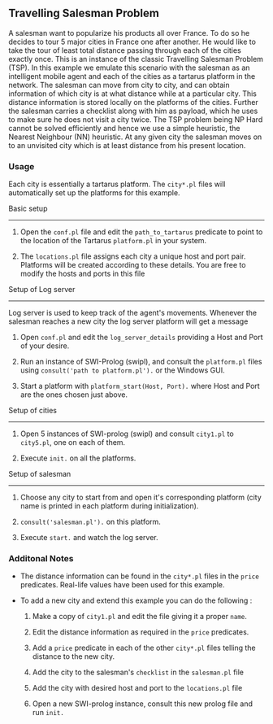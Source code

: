## Travelling Salesman Problem
A salesman want to popularize his products all over France. To do so he decides to tour 5 major cities in France one after another. He would like to take the tour of least total distance passing through each of the cities exactly once. This is an instance of the classic Travelling Salesman Problem (TSP). In this example we emulate this scenario with the salesman as an intelligent mobile agent and each of the cities as a tartarus platform in the network. The salesman can move from city to city, and can obtain information of which city is at what distance while at a particular city. This distance information is stored locally on the platforms of the cities. Further the salesman carries a checklist along with him as payload, which he uses to make sure he does not visit a city twice. The TSP problem being NP Hard cannot be solved efficiently and hence we use a simple heuristic, the Nearest Neighbour (NN) heuristic. At any given city the salesman moves on to an unvisited city which is at least distance from his present location.

### Usage
Each city is essentially a tartarus platform. The `city*.pl` files will automatically set up the platforms for this example.

Basic setup
________

1. Open the `conf.pl` file and edit the `path_to_tartarus` predicate to point to the location of the Tartarus `platform.pl` in your system.

2. The `locations.pl` file assigns each city a unique host and port pair. Platforms will be created according to these details. You are free to modify the hosts and ports in this file


Setup of Log server
___________________

Log server is used to keep track of the agent's movements. Whenever the salesman reaches a new city the log server platform will get a message

1. Open `conf.pl` and edit the `log_server_details` providing a Host and Port of your desire.

2. Run an instance of SWI-Prolog (swipl), and consult the `platform.pl` files using `consult('path to platform.pl').` or the Windows GUI.

3. Start a platform with `platform_start(Host, Port).` where Host and Port are the ones chosen just above.

Setup of cities
_______________

1. Open 5 instances of SWI-prolog (swipl) and consult `city1.pl` to `city5.pl`, one on each of them.

2. Execute `init.` on all the platforms.


Setup of salesman
_______________________

1. Choose any city to start from and open it's corresponding platform (city name is printed in each platform during initialization).

2. `consult('salesman.pl').` on this platform.

3. Execute `start.` and watch the log server.


### Additonal Notes
* The distance information can be found in the `city*.pl` files in the `price` predicates. Real-life values have been used for this example.

* To add a new city and extend this example you can do the following :
  
  1. Make a copy of `city1.pl` and edit the file giving it a proper `name`.

  2. Edit the distance information as required in the `price` predicates.

  3. Add a `price` predicate in each of the other `city*.pl` files telling the distance to the new city.

  4. Add the city to the salesman's `checklist` in the `salesman.pl` file

  5. Add the city with desired host and port to the `locations.pl` file

  6. Open a new SWI-prolog instance, consult this new prolog file and run `init.`
  
